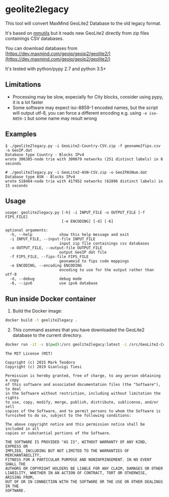 # geolite2legacy

This tool will convert MaxMind GeoLite2 Database to the old legacy format.

It's based on [mmutils](https://github.com/mteodoro/mmutils.git) but it reads new GeoLite2
directly from zip files containings CSV databases.

You can download databases from
[https://dev.maxmind.com/geoip/geoip2/geolite2/](https://dev.maxmind.com/geoip/geoip2/geolite2/)

It's tested with python/pypy 2.7 and python 3.5+

## Limitations

- Processing may be slow, expecially for City blocks, consider using pypy, it is a lot faster
- Some software may expect iso-8859-1 encoded names, but the script will output utf-8,
  you can force a different encoding e.g. using `-e iso-8859-1` but some name may result wrong

## Examples

```text
$ ./geolite2legacy.py -i GeoLite2-Country-CSV.zip -f geoname2fips.csv -o GeoIP.dat
Database type Country - Blocks IPv4
wrote 306385-node trie with 300679 networks (251 distinct labels) in 8 seconds

# ./geolite2legacy.py -i GeoLite2-ASN-CSV.zip -o GeoIPASNum.dat
Database type ASN - Blocks IPv4
wrote 518484-node trie with 417952 networks (62896 distinct labels) in 15 seconds
```

## Usage

```text
usage: geolite2legacy.py [-h] -i INPUT_FILE -o OUTPUT_FILE [-f FIPS_FILE]
                         [-e ENCODING] [-d] [-6]

optional arguments:
  -h, --help            show this help message and exit
  -i INPUT_FILE, --input-file INPUT_FILE
                        input zip file containings csv databases
  -o OUTPUT_FILE, --output-file OUTPUT_FILE
                        output GeoIP dat file
  -f FIPS_FILE, --fips-file FIPS_FILE
                        geonameid to fips code mappings
  -e ENCODING, --encoding ENCODING
                        encoding to use for the output rather than utf-8
  -d, --debug           debug mode
  -6, --ipv6            use ipv6 database
```

## Run inside Docker container

1. Build the Docker image:

```bash
docker build -t geolite2legacy .
```

2. This command assmes that you have downloaded the GeoLite2 database to the current directory.

```bash
docker run -it -v $(pwd):/src geolite2legacy:latest -i /src/GeoLite2-Country-CSV.zip -o /src/GeoIP.dat
```

```text
The MIT License (MIT)

Copyright (c) 2015 Mark Teodoro
Copyright (c) 2019 Gianluigi Tiesi

Permission is hereby granted, free of charge, to any person obtaining a copy
of this software and associated documentation files (the "Software"), to deal
in the Software without restriction, including without limitation the rights
to use, copy, modify, merge, publish, distribute, sublicense, and/or sell
copies of the Software, and to permit persons to whom the Software is
furnished to do so, subject to the following conditions:

The above copyright notice and this permission notice shall be included in all
copies or substantial portions of the Software.

THE SOFTWARE IS PROVIDED "AS IS", WITHOUT WARRANTY OF ANY KIND, EXPRESS OR
IMPLIED, INCLUDING BUT NOT LIMITED TO THE WARRANTIES OF MERCHANTABILITY,
FITNESS FOR A PARTICULAR PURPOSE AND NONINFRINGEMENT. IN NO EVENT SHALL THE
AUTHORS OR COPYRIGHT HOLDERS BE LIABLE FOR ANY CLAIM, DAMAGES OR OTHER
LIABILITY, WHETHER IN AN ACTION OF CONTRACT, TORT OR OTHERWISE, ARISING FROM,
OUT OF OR IN CONNECTION WITH THE SOFTWARE OR THE USE OR OTHER DEALINGS IN THE
SOFTWARE.
```
